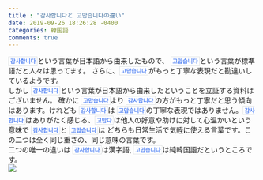 ```yaml
---
title : "감사합니다と 고맙습니다の違い"
date: 2019-09-26 18:26:28 -0400
categories: 韓国語
comments: true
---
```


`감사합니다`という言葉が日本語から由来したもので、 `고맙습니다`という言葉が標準語だと人々は思ってます。 さらに、`고맙습니다`がもっと丁寧な表現だと勘違いしているようです。

しかし `감사합니다`という言葉が日本語から由来したということを立証する資料はございません。 確かに `고맙습니다`より `감사합니다`の方がもっと丁寧だと思う傾向はあります。けれども `감사합니다`は `고맙습니다`の丁寧な表現ではありません。`감사합니다`はありがたく感じる、`고맙다`は他人の好意や助けに対して心温かいという意味で `감사합니다`と `고맙습니다`は どちらも日常生活で気軽に使える言葉です。この二つは全く同じ重さの、同じ意味の言葉です。

二つの唯一の違いは `감사합니다`は漢字語, `고맙습니다`は純韓国語だというところです。

![](https://drive.google.com/uc?id=11VkUQJwlDWs5j-GCclyQNlgswU4lhJqd)
<style>
blockquote{
    border-left: 0.25em solid #266477;
}
</style>
<style>
.page__content h1,
.page__content h2
{
    padding-bottom: 0.5em;
    border-bottom: 1px solid #89ddff;
}
</style>

<style>
    p{
        margin-block-start: 0em;
        margin-block-end: 0em;
        margin-inline-start: 0px;
        margin-inline-end: 0px;
        margin-top:0px;
        margin-bottom: 0px;
    }
</style>
<style>
.page h1:before {
    padding-right: 0.3em;
    color: #9ddcff;
    content: "/";
}

.page h2:before {
    padding-right: 0.3em;
    color: #9ddcff;
    content: "//";
}

.page h3:before {
    padding-right: 0.3em;
    color: #9ddcff;
    content: "///";
}

.page h4:before {
    padding-right: 0.3em;
    color: #9ddcff;
    content: "////";
}

p>code,
a>code,
li>code,
figcaption>code,
td>code {
    padding-left: 0.18rem;
    padding-right: 0.18rem;
    padding-top: 0.09rem;
    font-size: 0.8em;
    background: #fff;
    color: #5283f3;
    border: solid 1px #e1e4e5;
    border-radius: 0px;
    font-family: open sans,clear sans,helvetica neue,Helvetica,Arial,sans-serif;
    font-weight: bold;
}
</style>
